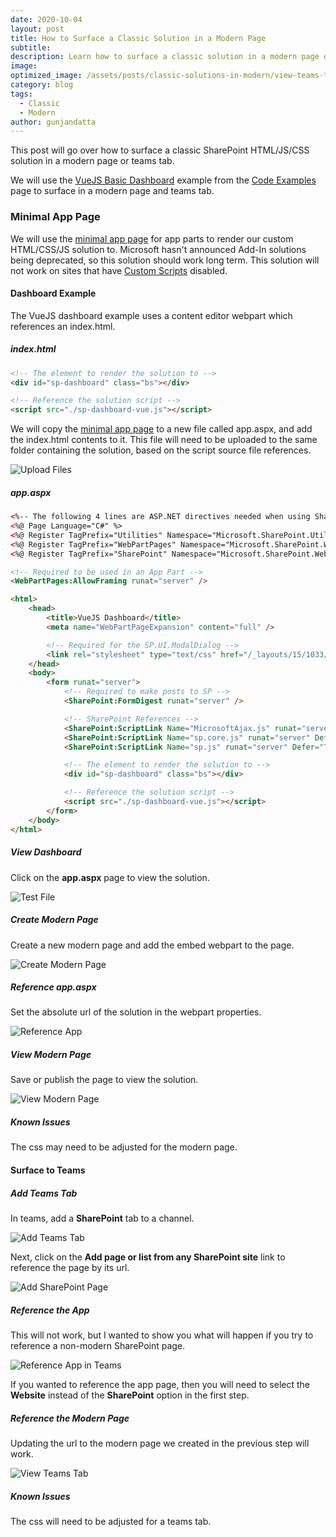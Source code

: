 ```yaml
---
date: 2020-10-04
layout: post
title: How to Surface a Classic Solution in a Modern Page
subtitle:
description: Learn how to surface a classic solution in a modern page or teams tab.
image:
optimized_image: /assets/posts/classic-solutions-in-modern/view-teams-tab.png
category: blog
tags:
  - Classic
  - Modern
author: gunjandatta
---
```


This post will go over how to surface a classic SharePoint HTML/JS/CSS solution in a modern page or teams tab.

We will use the [VueJS Basic Dashboard](https://github.com/gunjandatta/sp-dashboard-vue/wiki) example from the [Code Examples](https://dattabase.com/examples/) page to surface in a modern page and teams tab.

### Minimal App Page

We will use the [minimal app page](https://dattabase.com/blog/minimal-page-for-sharepoint-app-parts) for app parts to render our custom HTML/CSS/JS solution to. Microsoft hasn't announced Add-In solutions being deprecated, so this solution should work long term. This solution will not work on sites that have [Custom Scripts](https://docs.microsoft.com/en-us/sharepoint/allow-or-prevent-custom-script) disabled.

#### Dashboard Example

The VueJS dashboard example uses a content editor webpart which references an index.html.

##### index.html
```html
<!-- The element to render the solution to -->
<div id="sp-dashboard" class="bs"></div>

<!-- Reference the solution script -->
<script src="./sp-dashboard-vue.js"></script>
```

We will copy the [minimal app page](https://dattabase.com/blog/minimal-page-for-sharepoint-app-parts) to a new file called app.aspx, and add the index.html contents to it. This file will need to be uploaded to the same folder containing the solution, based on the script source file references.

![Upload Files](/assets/posts/classic-solutions-in-modern/upload-files.png)

##### app.aspx
```html
<%-- The following 4 lines are ASP.NET directives needed when using SharePoint components --%>
<%@ Page Language="C#" %>
<%@ Register TagPrefix="Utilities" Namespace="Microsoft.SharePoint.Utilities" Assembly="Microsoft.SharePoint, Version=15.0.0.0, Culture=neutral, PublicKeyToken=71e9bce111e9429c" %>
<%@ Register TagPrefix="WebPartPages" Namespace="Microsoft.SharePoint.WebPartPages" Assembly="Microsoft.SharePoint, Version=15.0.0.0, Culture=neutral, PublicKeyToken=71e9bce111e9429c" %>
<%@ Register TagPrefix="SharePoint" Namespace="Microsoft.SharePoint.WebControls" Assembly="Microsoft.SharePoint, Version=15.0.0.0, Culture=neutral, PublicKeyToken=71e9bce111e9429c" %>

<!-- Required to be used in an App Part -->
<WebPartPages:AllowFraming runat="server" />

<html>
    <head>
        <title>VueJS Dashboard</title>
        <meta name="WebPartPageExpansion" content="full" />

        <!-- Required for the SP.UI.ModalDialog -->
        <link rel="stylesheet" type="text/css" href="/_layouts/15/1033/styles/Themable/corev15.css">
    </head>
    <body>
        <form runat="server">
            <!-- Required to make posts to SP -->
            <SharePoint:FormDigest runat="server" />

            <!-- SharePoint References -->
            <SharePoint:ScriptLink Name="MicrosoftAjax.js" runat="server" Defer="False" Localizable="false" />
            <SharePoint:ScriptLink Name="sp.core.js" runat="server" Defer="False" Localizable="false" />
            <SharePoint:ScriptLink Name="sp.js" runat="server" Defer="True" Localizable="false" />

            <!-- The element to render the solution to -->
            <div id="sp-dashboard" class="bs"></div>

            <!-- Reference the solution script -->
            <script src="./sp-dashboard-vue.js"></script>
        </form>
    </body>
</html>
```

##### View Dashboard

Click on the **app.aspx** page to view the solution.

![Test File](/assets/posts/classic-solutions-in-modern/test-app.png)

##### Create Modern Page

Create a new modern page and add the embed webpart to the page.

![Create Modern Page](/assets/posts/classic-solutions-in-modern/create-modern-page.png)

##### Reference app.aspx

Set the absolute url of the solution in the webpart properties.

![Reference App](/assets/posts/classic-solutions-in-modern/reference-app.png)

##### View Modern Page

Save or publish the page to view the solution.

![View Modern Page](/assets/posts/classic-solutions-in-modern/view-modern-page.png)

##### Known Issues

The css may need to be adjusted for the modern page.

#### Surface to Teams

##### Add Teams Tab
In teams, add a **SharePoint** tab to a channel.

![Add Teams Tab](/assets/posts/classic-solutions-in-modern/add-sharepoint-tab.png)

Next, click on the **Add page or list from any SharePoint site** link to reference the page by its url.

![Add SharePoint Page](/assets/posts/classic-solutions-in-modern/add-sharepoint-page.png)

##### Reference the App

This will not work, but I wanted to show you what will happen if you try to reference a non-modern SharePoint page.

![Reference App in Teams](/assets/posts/classic-solutions-in-modern/reference-app-in-teams.png)

If you wanted to reference the app page, then you will need to select the **Website** instead of the **SharePoint** option in the first step.

##### Reference the Modern Page

Updating the url to the modern page we created in the previous step will work.

![View Teams Tab](/assets/posts/classic-solutions-in-modern/view-teams-tab.png)

##### Known Issues

The css will need to be adjusted for a teams tab.